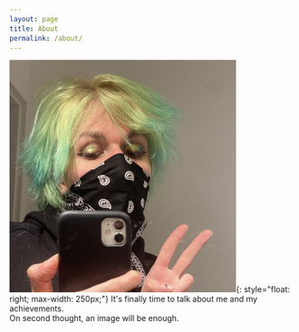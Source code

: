 ```yaml
---
layout: page
title: About
permalink: /about/
---
```

![](/images/09052025_pfp.jpg){: style="float: right; max-width: 250px;"}
It's finally time to talk about me and my achievements.<br />On second thought, an image will be enough.

